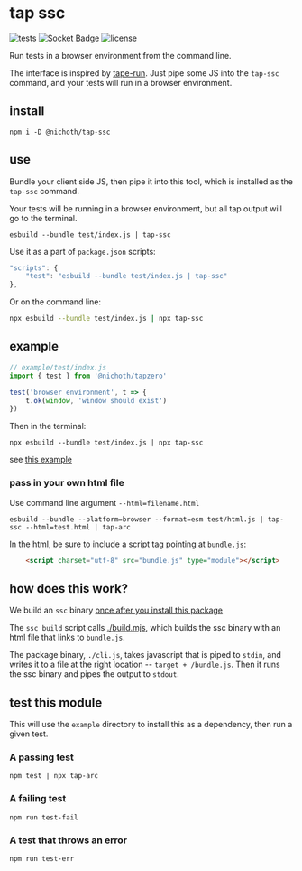 # tap ssc
![tests](https://github.com/nichoth/debug/actions/workflows/nodejs.yml/badge.svg)
[![Socket Badge](https://socket.dev/api/badge/npm/package/@nichoth/tap-ssc)](https://socket.dev/npm/package/@nichoth/tap-ssc)
[![license](https://img.shields.io/badge/license-MIT-brightgreen)](LICENSE)


Run tests in a browser environment from the command line.

The interface is inspired by [tape-run](https://www.npmjs.com/package/tape-run). Just pipe some JS into the `tap-ssc` command, and your tests will run in a browser environment.

## install
```
npm i -D @nichoth/tap-ssc
```

## use
Bundle your client side JS, then pipe it into this tool, which is installed as the `tap-ssc` command.

Your tests will be running in a browser environment, but all tap output will go to the terminal.

```
esbuild --bundle test/index.js | tap-ssc
```

Use it as a part of `package.json` scripts:
```js
"scripts": {
    "test": "esbuild --bundle test/index.js | tap-ssc"
},
```

Or on the command line:
```sh
npx esbuild --bundle test/index.js | npx tap-ssc
```

## example
```js
// example/test/index.js
import { test } from '@nichoth/tapzero'

test('browser environment', t => {
    t.ok(window, 'window should exist')
})
```

Then in the terminal:
```
npx esbuild --bundle test/index.js | npx tap-ssc
```

see [this example](https://github.com/nichoth/tap-ssc/blob/main/example/package.json#L2)

### pass in your own html file
Use command line argument `--html=filename.html`

```
esbuild --bundle --platform=browser --format=esm test/html.js | tap-ssc --html=test.html | tap-arc
```

In the html, be sure to include a script tag pointing at `bundle.js`:
```html
    <script charset="utf-8" src="bundle.js" type="module"></script>
```


## how does this work?
We build an `ssc` binary [once after you install this package](./package.json#L16)

The `ssc build` script calls [./build.mjs](./build.mjs), which builds the ssc binary with an html file that links to `bundle.js`.

The package binary, `./cli.js`, takes javascript that is piped to `stdin`, and writes it to a file at the right location -- `target + /bundle.js`. Then it runs the ssc binary and pipes the output to `stdout`.

## test this module
This will use the `example` directory to install this as a dependency, then run a given test.

### A passing test
```
npm test | npx tap-arc
```

### A failing test
```
npm run test-fail
```

### A test that throws an error
```
npm run test-err
```
